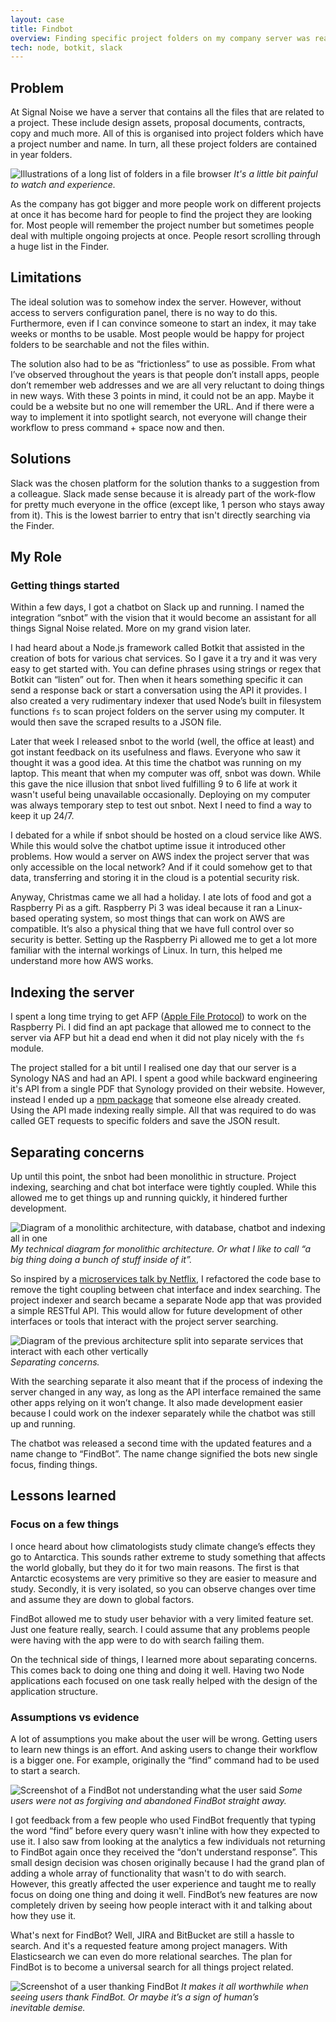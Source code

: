 ```yaml
---
layout: case
title: Findbot
overview: Finding specific project folders on my company server was really hard. So I created a Slack bot for my colleagues to locate and open project folders quickly.
tech: node, botkit, slack
---
```


## Problem
At Signal Noise we have a server that contains all the files that are related to a project. These include design assets, proposal documents, contracts, copy and much more. All of this is organised into project folders which have a project number and name. In turn, all these project folders are contained in year folders.

![Illustrations of a long list of folders in a file browser](images/files.svg)
*It's a little bit painful to watch and&nbsp;experience.*

As the company has got bigger and more people work on different projects at once it has become hard for people to find the project they are looking for. Most people will remember the project number but sometimes people deal with multiple ongoing projects at once. People resort scrolling through a huge list in the Finder.

## Limitations
The ideal solution was to somehow index the server. However, without access to servers configuration panel, there is no way to do this. Furthermore, even if I can convince someone to start an index, it may take weeks or months to be usable. Most people would be happy for project folders to be searchable and not the files within.

The solution also had to be as “frictionless” to use as possible. From what I’ve observed throughout the years is that people don’t install apps, people don’t remember web addresses and we are all very reluctant to doing things in new ways. With these 3 points in mind, it could not be an app. Maybe it could be a website but no one will remember the URL. And if there were a way to implement it into spotlight search, not everyone will change their workflow to press command + space now and then.

## Solutions
Slack was the chosen platform for the solution thanks to a suggestion from a colleague. Slack made sense because it is already part of the work-flow for pretty much everyone in the office (except like, 1 person who stays away from it). This is the lowest barrier to entry that isn't directly searching via the Finder.

## My Role
### Getting things started
Within a few days, I got a chatbot on Slack up and running. I named the integration “snbot” with the vision that it would become an assistant for all things Signal Noise related. More on my grand vision later.

I had heard about a Node.js framework called Botkit that assisted in the creation of bots for various chat services. So I gave it a try and it was very easy to get started with. You can define phrases using strings or regex that Botkit can “listen” out for. Then when it hears something specific it can send a response back or start a conversation using the API it provides. I also created a very rudimentary indexer that used Node’s built in filesystem functions `fs` to scan project folders on the server using my computer. It would then save the scraped results to a JSON file.

Later that week I released snbot to the world (well, the office at least) and got instant feedback on its usefulness and flaws. Everyone who saw it thought it was a good idea. At this time the chatbot was running on my laptop. This meant that when my computer was off, snbot was down. While this gave the nice illusion that snbot lived fulfilling 9 to 6 life at work it wasn't useful being unavailable occasionally. Deploying on my computer was always temporary step to test out snbot. Next I need to find a way to keep it up 24/7.

I debated for a while if snbot should be hosted on a cloud service like AWS. While this would solve the chatbot uptime issue it introduced other problems. How would a server on AWS index the project server that was only accessible on the local network? And if it could somehow get to that data, transferring and storing it in the cloud is a potential security risk.

Anyway, Christmas came we all had a holiday. I ate lots of food and got a Raspberry Pi as a gift. Raspberry Pi 3 was ideal because it ran a Linux-based operating system, so most things that can work on AWS are compatible. It’s also a physical thing that we have full control over so security is better. Setting up the Raspberry Pi allowed me to get a lot more familiar with the internal workings of Linux. In turn, this helped me understand more how AWS works.

## Indexing the server
I spent a long time trying to get AFP ([Apple File Protocol](https://en.wikipedia.org/wiki/Apple_Filing_Protocol)) to work on the Raspberry Pi. I did find an apt package that allowed me to connect to the server via AFP but hit a dead end when it did not play nicely with the `fs` module.

The project stalled for a bit until I realised one day that our server is a Synology NAS and had an API. I spent a good while backward engineering it's API from a single PDF that Synology provided on their website. However, instead I ended up a [npm package](https://www.npmjs.com/package/synology) that someone else already created.
Using the API made indexing really simple. All that was required to do was called GET requests to specific folders and save the JSON result.

## Separating concerns
Up until this point, the snbot had been monolithic in structure. Project indexing, searching and chat bot interface were tightly coupled. While this allowed me to get things up and running quickly, it hindered further development.

![Diagram of a monolithic architecture, with database, chatbot and indexing all in one](images/monolithic_diagram.svg)
*My technical diagram for monolithic architecture. Or what I like to call “a big thing doing a bunch of stuff inside of it”.*

So inspired by a [microservices talk by Netflix](https://www.youtube.com/watch?v=57UK46qfBLY), I refactored the code base to remove the tight coupling between chat interface and index searching. The project indexer and search became a separate Node app that was provided a simple RESTful API. This would allow for future development of other interfaces or tools that interact with the project server searching.

![Diagram of the previous architecture split into separate services that interact with each other vertically](images/services_diagram.svg)
*Separating concerns.*

With the searching separate it also meant that if the process of indexing the server changed in any way, as long as the API interface remained the same other apps relying on it won’t change.
It also made development easier because I could work on the indexer separately while the chatbot was still up and running.

The chatbot was released a second time with the updated features and a name change to “FindBot”. The name change signified the bots new single focus, finding things.

## Lessons learned
### Focus on a few things
I once heard about how climatologists study climate change’s effects they go to Antarctica. This sounds rather extreme to study something that affects the world globally, but they do it for two main reasons. The first is that Antarctic ecosystems are very primitive so they are easier to measure and study. Secondly, it is very isolated, so you can observe changes over time and assume they are down to global factors.

FindBot allowed me to study user behavior with a very limited feature set. Just one feature really, search. I could assume that any problems people were having with the app were to do with search failing them.

On the technical side of things, I learned more about separating concerns. This comes back to doing one thing and doing it well. Having two Node applications each focused on one task really helped with the design of the application structure.

### Assumptions vs evidence
A lot of assumptions you make about the user will be wrong. Getting users to learn new things is an effort. And asking users to change their workflow is a bigger one. For example, originally the “find” command had to be used to start a search.

![Screenshot of a FindBot not understanding what the user said](images/failed_chat.svg)
*Some users were not as forgiving and abandoned FindBot straight&nbsp;away.*

I got feedback from a few people who used FindBot frequently that typing the word “find” before every query wasn't inline with how they expected to use it.  I also saw from looking at the analytics a few individuals not returning to FindBot again once they received the “don't understand response”. This small design decision was chosen originally because I had the grand plan of adding a whole array of functionality that wasn't to do with search. However, this greatly affected the user experience and taught me to really focus on doing one thing and doing it well.
FindBot’s new features are now completely driven by seeing how people interact with it and talking about how they use it.

What's next for FindBot? Well, JIRA and BitBucket are still a hassle to search. And it's a requested feature among project managers. With Elasticsearch we can even do more relational searches. The plan for FindBot is to become a universal search for all things project related.

![Screenshot of a user thanking FindBot](images/thanks_chat.svg)
*It makes it all worthwhile when seeing users thank FindBot. Or maybe it’s a sign of human’s inevitable&nbsp;demise.*
